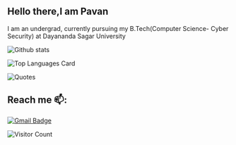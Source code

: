 ## Hello there,I am Pavan


I am an undergrad, currently pursuing my B.Tech(Computer Science- Cyber Security) at Dayananda Sagar University


![Github stats](https://github-readme-stats.vercel.app/api?username=pavanpneginhal&theme=highcontrast&show_icons=true&count_private=true)

![Top Languages Card](https://github-readme-stats.vercel.app/api/top-langs/?username=pavanpneginhal&layout=compact&theme=highcontrast)


![Quotes](https://quotes-github-readme.vercel.app/api?type=horizontal&theme=tokyonight&animation=grow_out_in&quoteCategory=programming)

## Reach me 📫:
[![Gmail Badge](https://img.shields.io/badge/-pavanpneginhal@gmail.com-blue?style=flat-roundedrectangle&logo=Gmail&logoColor=white&link=mailto:janmejayspurohit@gmail.com)](mailto:pavanpneginhal@gmail.com)


<!--
**pavanpneginhal/pavanpneginhal** is a ✨ _special_ ✨ repository because its `README.md` (this file) appears on your GitHub profile.

Here are some ideas to get you started:

- 🔭 I’m currently working on ...
- 🌱 I’m currently learning ...
- 👯 I’m looking to collaborate on ...
- 🤔 I’m looking for help with ...
- 💬 Ask me about ...

- 😄 Pronouns: ...
- ⚡ Fun fact: ...
-->

![Visitor Count](https://profile-counter.glitch.me/{pavanpneginhal}/count.svg)
